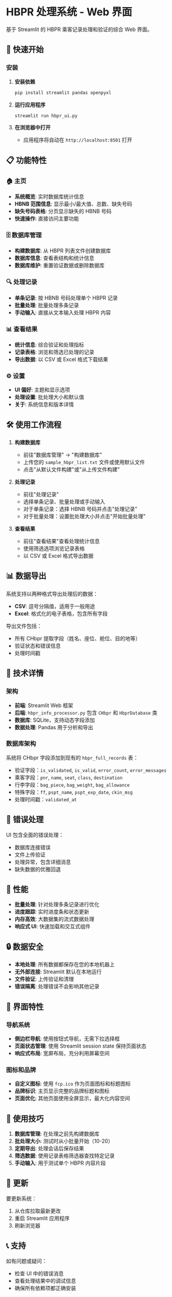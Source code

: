# HBPR 处理系统 - Web 界面

基于 Streamlit 的 HBPR 乘客记录处理和验证的综合 Web 界面。

## 🚀 快速开始

### 安装

1. **安装依赖**
   ```bash
   pip install streamlit pandas openpyxl
   ```

2. **运行应用程序**
   ```bash
   streamlit run hbpr_ui.py
   ```

3. **在浏览器中打开**
   - 应用程序将自动在 `http://localhost:8501` 打开

## 📋 功能特性

### 🏠 主页
- **系统概览**: 实时数据库统计信息
- **HBNB 范围信息**: 显示最小/最大值、总数、缺失号码
- **缺失号码表格**: 分页显示缺失的 HBNB 号码
- **快速操作**: 直接访问主要功能

### 🗄️ 数据库管理
- **构建数据库**: 从 HBPR 列表文件创建数据库
- **数据库信息**: 查看表结构和统计信息
- **数据库维护**: 重置验证数据或删除数据库

### 🔍 处理记录
- **单条记录**: 按 HBNB 号码处理单个 HBPR 记录
- **批量处理**: 批量处理多条记录
- **手动输入**: 直接从文本输入处理 HBPR 内容

### 📊 查看结果
- **统计信息**: 综合验证和处理指标
- **记录表格**: 浏览和筛选已处理的记录
- **导出数据**: 以 CSV 或 Excel 格式下载结果

### ⚙️ 设置
- **UI 偏好**: 主题和显示选项
- **处理设置**: 批处理大小和默认值
- **关于**: 系统信息和版本详情

## 🛠️ 使用工作流程

1. **构建数据库**
   - 前往"数据库管理" → "构建数据库"
   - 上传您的 `sample_hbpr_list.txt` 文件或使用默认文件
   - 点击"从默认文件构建"或"从上传文件构建"

2. **处理记录**
   - 前往"处理记录"
   - 选择单条记录、批量处理或手动输入
   - 对于单条记录：选择 HBNB 号码并点击"处理记录"
   - 对于批量处理：设置批处理大小并点击"开始批量处理"

3. **查看结果**
   - 前往"查看结果"查看处理统计信息
   - 使用筛选选项浏览记录表格
   - 以 CSV 或 Excel 格式导出数据

## 📊 数据导出

系统支持以两种格式导出处理后的数据：

- **CSV**: 逗号分隔值，适用于一般用途
- **Excel**: 格式化的电子表格，包含所有字段

导出文件包括：
- 所有 CHbpr 提取字段（姓名、座位、舱位、目的地等）
- 验证状态和错误信息
- 处理时间戳

## 🔧 技术详情

### 架构
- **前端**: Streamlit Web 框架
- **后端**: `hbpr_info_processor.py` 包含 `CHbpr` 和 `HbprDatabase` 类
- **数据库**: SQLite，支持动态字段添加
- **数据处理**: Pandas 用于分析和导出

### 数据库架构
系统将 CHbpr 字段添加到现有的 `hbpr_full_records` 表：
- 验证字段：`is_validated`, `is_valid`, `error_count`, `error_messages`
- 乘客字段：`pnr`, `name`, `seat`, `class`, `destination`
- 行李字段：`bag_piece`, `bag_weight`, `bag_allowance`
- 特殊字段：`ff`, `pspt_name`, `pspt_exp_date`, `ckin_msg`
- 处理时间戳：`validated_at`

## 🚨 错误处理

UI 包含全面的错误处理：
- 数据库连接错误
- 文件上传验证
- 处理异常，包含详细消息
- 缺失数据的优雅回退

## 🎯 性能

- **批量处理**: 针对处理多条记录进行优化
- **进度跟踪**: 实时进度条和状态更新
- **内存高效**: 大数据集的流式数据处理
- **响应式 UI**: 快速加载和交互式组件

## 🔒 数据安全

- **本地处理**: 所有数据都保存在您的本地机器上
- **无外部连接**: Streamlit 默认在本地运行
- **文件验证**: 上传验证和清理
- **错误隔离**: 处理错误不会影响其他记录

## 🎨 界面特性

### 导航系统
- **侧边栏导航**: 使用按钮式导航，无需下拉选择框
- **页面状态管理**: 使用 Streamlit session state 保持页面状态
- **响应式布局**: 宽屏布局，充分利用屏幕空间

### 图标和品牌
- **自定义图标**: 使用 `fcp.ico` 作为页面图标和标题图标
- **品牌标识**: 主页显示完整的品牌标题和图标
- **页面优化**: 其他页面使用全屏显示，最大化内容空间

## 📝 使用技巧

1. **数据库管理**: 在处理之前先构建数据库
2. **批处理大小**: 测试时从小批量开始（10-20）
3. **定期导出**: 处理会话后保存结果
4. **筛选数据**: 使用记录表格筛选器查找特定记录
5. **手动输入**: 用于测试单个 HBPR 内容片段

## 🔄 更新

要更新系统：
1. 从仓库拉取最新更改
2. 重启 Streamlit 应用程序
3. 刷新浏览器

## 📞 支持

如有问题或疑问：
- 检查 UI 中的错误消息
- 查看处理结果中的调试信息
- 确保所有依赖项都正确安装 